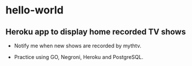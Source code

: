 # hello-world
## Heroku app to display home recorded TV shows

- Notify me when new shows are recorded by mythtv.  

- Practice using GO, Negroni, Heroku and PostgreSQL.

